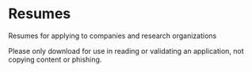# Resumes
Resumes for applying to companies and research organizations

Please only download for use in reading or validating an application, not copying content or phishing.

